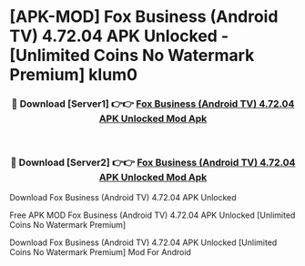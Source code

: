 # [APK-MOD] Fox Business (Android TV) 4.72.04 APK Unlocked - [Unlimited Coins No Watermark Premium] klum0



<div align="center">
<h3>🔴 Download [Server1] 👉👉 <a href="https://momento.my/?title=Fox_Business_(Android_TV)_4.72.04_APK_Unlocked">Fox Business (Android TV) 4.72.04 APK Unlocked Mod Apk</a></h3><br>

<h3>🔴 Download [Server2] 👉👉 <a href="https://momento.my/?title=Fox_Business_(Android_TV)_4.72.04_APK_Unlocked">Fox Business (Android TV) 4.72.04 APK Unlocked Mod Apk</a></h3>
</div>



Download Fox Business (Android TV) 4.72.04 APK Unlocked 

Free APK MOD Fox Business (Android TV) 4.72.04 APK Unlocked [Unlimited Coins No Watermark Premium]

Download Fox Business (Android TV) 4.72.04 APK Unlocked [Unlimited Coins No Watermark Premium] Mod For Android

